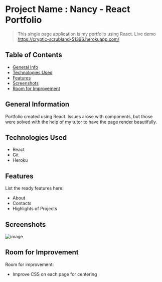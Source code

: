 # Project Name : Nancy - React Portfolio
> This single page application is my portfolio using React.
> Live demo https://cryptic-scrubland-51396.herokuapp.com/

## Table of Contents
* [General Info](#general-information)
* [Technologies Used](#technologies-used)
* [Features](#features)
* [Screenshots](#screenshots)
* [Room for Improvement](#room-for-improvement)



## General Information
Portfolio created using React. Issues arose with components, but those were solved with the help of my tutor to have the page render beautifully. 


## Technologies Used
- React
- Git
- Heroku


## Features
List the ready features here:
- About
- Contacts
- Highlights of Projects


## Screenshots
![image](https://user-images.githubusercontent.com/77172183/126838469-e01c80c4-5648-4c41-a663-7c88b5edc049.png)


## Room for Improvement
Room for improvement:
- Improve CSS on each page for centering
